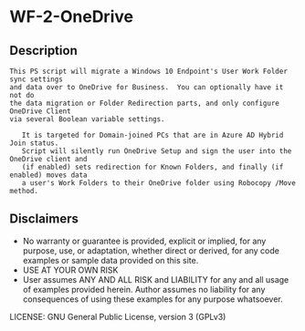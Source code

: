 # WF-2-OneDrive

## Description 
	
	This PS script will migrate a Windows 10 Endpoint's User Work Folder sync settings
	and data over to OneDrive for Business.  You can optionally have it not do
	the data migration or Folder Redirection parts, and only configure OneDrive Client
	via several Boolean variable settings.
       
       It is targeted for Domain-joined PCs that are in Azure AD Hybrid Join status.  
       Script will silently run OneDrive Setup and sign the user into the OneDrive client and
       (if enabled) sets redirection for Known Folders, and finally (if enabled) moves data 
       a user's Work Folders to their OneDrive folder using Robocopy /Move method.
       
## Disclaimers

* No warranty or guarantee is provided, explicit or implied, for any purpose, use, or adaptation, whether direct or derived, for any code examples or sample data provided on this site.
* USE AT YOUR OWN RISK
* User assumes ANY AND ALL RISK and LIABILITY for any and all usage of examples provided herein.  Author assumes no liability for any consequences of using these examples for any purpose whatsoever.

LICENSE: GNU General Public License, version 3 (GPLv3) 

